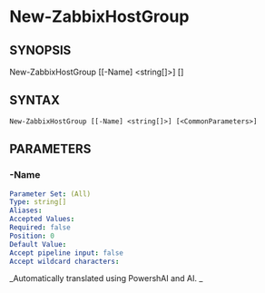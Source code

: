 ﻿---
external help file: PowerZabbix-help.xml
schema: 2.0.0
---

# New-ZabbixHostGroup

## SYNOPSIS <!--!= @#Synop !-->

New-ZabbixHostGroup [[-Name] <string[]>] [<CommonParameters>]


## SYNTAX <!--!= @#Syntax !-->

```
New-ZabbixHostGroup [[-Name] <string[]>] [<CommonParameters>]
```

## PARAMETERS <!--!= @#Params !-->

### -Name

```yml
Parameter Set: (All)
Type: string[]
Aliases: 
Accepted Values: 
Required: false
Position: 0
Default Value: 
Accept pipeline input: false
Accept wildcard characters: 
```


<!--**AiDocBlockStart**-->
_Automatically translated using PowershAI and AI. 
_
<!--**AiDocBlockEnd**-->
